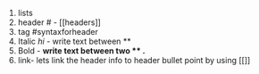 1. lists
2. header # - [[headers]]
3. tag #syntaxforheader 
4. Italic *hi* - write text between **
5. Bold - **write text between two ** .**
6. link- lets link the header info to header bullet point by using [[]]